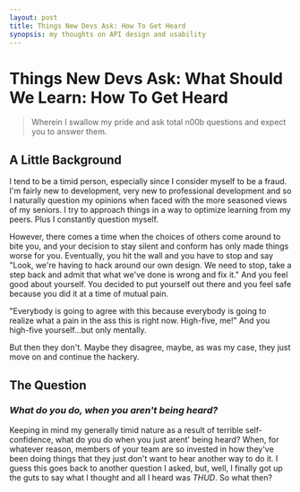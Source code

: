 ```yaml
---
layout: post
title: Things New Devs Ask: How To Get Heard
synopsis: my thoughts on API design and usability
---      
```

        
# Things New Devs Ask: What Should We Learn: How To Get Heard          
>Wherein I swallow my pride and ask total n00b questions and expect you to answer them.

## A Little Background

I tend to be a timid person, especially since I consider myself to be a fraud. I'm fairly new to development, very new to professional development and so I naturally question my opinions when faced with the more seasoned views of my seniors. I try to approach things in a way to optimize learning from my peers. Plus I constantly question myself.

However, there comes a time when the choices of others come around to bite you, and your decision to stay silent and conform has only made things worse for you. Eventually, you hit the wall and you have to stop and say "Look, we're having to hack around our own design. We need to stop, take a step back and admit that what we've done is wrong and fix it." And you feel good about yourself. You decided to put yourself out there and you feel safe because you did it at a time of mutual pain.

"Everybody is going to agree with this because everybody is going to realize what a pain in the ass this is right now. High-five, me!" And you high-five yourself...but only mentally.

But then they don't. Maybe they disagree, maybe, as was my case, they just move on and continue the hackery.

## The Question
### _What do you do, when you aren't being heard?_

Keeping in mind my generally timid nature as a result of terrible self-confidence, what do you do when you just arent' being heard? When, for whatever reason, members of your team are so invested in how they've been doing things that they just don't want to hear another way to do it. I guess this goes back to another question I asked, but, well, I finally got up the guts to say what I thought and all I heard was *THUD*. So what then?